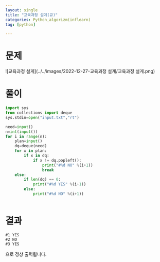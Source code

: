 ```yaml
---
layout: single
title: "교육과정 설계(큐)"
categories: Python_algorizm(inflearn)
tag: [python]

---
```


# 문제

![교육과정 설게](../../images/2022-12-27-교육과정 설계/교육과정 설게.png)

# 풀이

```python
import sys
from collections import deque
sys.stdin=open("input.txt","rt")

need=input()
n=int(input())
for i in range(n):
    plan=input()
    dq=deque(need)
    for x in plan:
        if x in dq:
            if x != dq.popleft():
                print("#%d NO" %(i+1))
                break
    else:
        if len(dq) == 0:
            print("#%d YES" %(i+1))
        else:
            print("#%d NO" %(i+1))
        

```

# 결과

```
#1 YES
#2 NO
#3 YES
```

으로 정상 출력됩니다.
